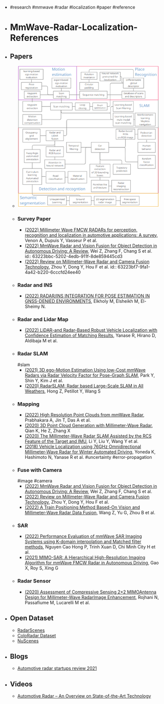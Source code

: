 - #research #mmwave #radar #localization #paper #reference
- # MmWave-Radar-Localization-References
- ## Papers
	- ![image.png](https://github.com/dino920135/Notes/blob/main/assets/image_1663203277420_0.png)
	- ### Survey Paper
		- [(2022) Millimeter Wave FMCW RADARs for perception, recognition and localization in automotive applications: A survey](https://ieeexplore.ieee.org/stamp/stamp.jsp?tp=&arnumber=9760104), Venon A, Dupuis Y, Vasseur P et al.
		- [(2022) MmWave Radar and Vision Fusion for Object Detection in Autonomous Driving: A Review](https://doi.org/10.3390/s22072542), Wei Z, Zhang F, Chang S et al.
		  id:: 63223bbc-5202-4edb-911f-8de859445cd3
		- [(2022) Review on Millimeter-Wave Radar and Camera Fusion Technology](https://www.mdpi.com/2071-1050/14/9/5114), Zhou Y, Dong Y, Hou F et al.
		  id:: 63223bf7-9fa1-4a42-b220-6cccfd24ee40
	- ### Radar and INS
		- [(2022) RADAR/INS INTEGRATION FOR POSE ESTIMATION IN GNSS-DENIED ENVIRONMENTS](https://www.int-arch-photogramm-remote-sens-spatial-inf-sci.net/XLIII-B1-2022/137/2022/isprs-archives-XLIII-B1-2022-137-2022.pdf), Elkholy M, Elsheikh M, El-Sheimy N.
	- ### Radar and Lidar Map
		- [(2022) LiDAR-and Radar-Based Robust Vehicle Localization with Confidence Estimation of Matching Results](https://www.mdpi.com/1424-8220/22/9/3545/htm), Yanase R, Hirano D, Aldibaja M et al.
	- ### Radar SLAM
	  #slam
		- [(2021) 3D ego-Motion Estimation Using low-Cost mmWave Radars via Radar Velocity Factor for Pose-Graph SLAM](https://ieeexplore.ieee.org/abstract/document/9495184), Park Y, Shin Y, Kim J et al.
		- [(2020) RadarSLAM: Radar based Large-Scale SLAM in All Weathers](https://ieeexplore.ieee.org/abstract/document/9341287), Hong Z, Petillot Y, Wang S
	- ### Mapping
		- [(2022) High Resolution Point Clouds from mmWave Radar](https://arxiv.org/abs/2206.09273), Prabhakara A, Jin T, Das A et al.
		- [(2020) 3D Point Cloud Generation with Millimeter-Wave Radar](https://doi.org/10.1145/3432221), Qian K, He Z, Zhang X
		- [(2020) The Millimeter-Wave Radar SLAM Assisted by the RCS Feature of the Target and IMU](https://www.mdpi.com/1424-8220/20/18/5421), Li Y, Liu Y, Wang Y et al.
		- [(2018) Vehicle Localization using 76GHz Omnidirectional Millimeter-Wave Radar for Winter Automated Driving](https://ieeexplore.ieee.org/abstract/document/8500378), Yoneda K, Hashimoto N, Yanase R et al.
		  #uncertainty #error-propagation
	- ### Fuse with Camera
	  #image #camera
		- [(2022) MmWave Radar and Vision Fusion for Object Detection in Autonomous Driving: A Review](https://doi.org/10.3390/s22072542), Wei Z, Zhang F, Chang S et al.
		- [(2022) Review on Millimeter-Wave Radar and Camera Fusion Technology](https://www.mdpi.com/2071-1050/14/9/5114), Zhou Y, Dong Y, Hou F et al.
		- [(2022) A Train Positioning Method Based-On Vision and Millimeter-Wave Radar Data Fusion](https://ieeexplore.ieee.org/stamp/stamp.jsp?arnumber=9346048), Wang Z, Yu G, Zhou B et al.
	- ### SAR
		- [(2022) Performance Evaluation of mmWave SAR Imaging Systems using K-domain interpolation and Matched filter methods](https://ieeexplore.ieee.org/abstract/document/9852019), Nguyen Cao Hong P, Trinh Xuan D, Chi Minh City H et al.
		- [(2021) MIMO-SAR: A Hierarchical High-Resolution Imaging Algorithm for mmWave FMCW Radar in Autonomous Driving](https://www.ieee.org/publications/rights/index.html), Gao X, Roy S, Xing G
	- ### Radar Sensor
		- [(2020) Assessment of Compressive Sensing 2×2 MIMOAntenna Design for Millimeter-Wave RadarImage Enhancement]([www.mdpi.com/journal/electronics](https://www.mdpi.com/2079-9292/9/4/624)), Rojhani N, Passafiume M, Lucarelli M et al.
- ## Open Dataset
	- [RadarScenes](https://radar-scenes.com/)
	- [ColoRadar Dataset](https://arpg.github.io/coloradar//)
	- [NuScenes](https://www.nuscenes.org/)
- ## Blogs
	- [Automotive radar startups review 2021](https://medium.com/frontier-tech-review/automotive-radar-startups-review-2021-bcb95f3b5f)
- ## Videos
	- [Automotive Radar – An Overview on State-of-the-Art Technology](https://youtu.be/P-C6_4ceY64)